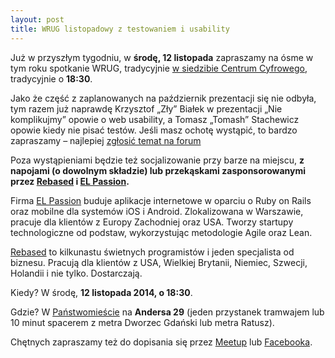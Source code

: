 ```yaml
---
layout: post
title: WRUG listopadowy z testowaniem i usability
---
```


Już w przyszłym tygodniu, w **środę, 12 listopada** zapraszamy na
ósme w tym roku spotkanie WRUG, tradycyjnie [w siedzibie Centrum
Cyfrowego](http://panstwomiasto.pl), tradycyjnie o **18:30**.

Jako że część z zaplanowanych na październik prezentacji się nie
odbyła, tym razem już naprawdę Krzysztof „Zły” Białek w prezentacji
„Nie komplikujmy” opowie o web usability, a Tomasz „Tomash”
Stachewicz opowie kiedy nie pisać testów. Jeśli masz ochotę
wystąpić, to bardzo zapraszamy – najlepiej [zgłosić temat na
forum](http://forum.rubyonrails.pl/t/wrug-listopadowy-12-11-2014-sroda/8864)

Poza wystąpieniami będzie też socjalizowanie przy barze na miejscu, **z
napojami (o dowolnym składzie) lub przekąskami zasponsorowanymi przez
[Rebased](http://rebased.pl) i [EL Passion](http://www.elpassion.com).**

Firma [EL Passion](http://www.elpassion.com) buduje aplikacje
internetowe w oparciu o Ruby on Rails oraz mobilne dla systemów
iOS i Android. Zlokalizowana w Warszawie, pracuje dla klientów
z Europy Zachodniej oraz USA. Tworzy startupy technologiczne od
podstaw, wykorzystując metodologie Agile oraz Lean.

[Rebased](http://rebased.pl) to kilkunastu świetnych programistów
i jeden specjalista od biznesu. Pracują dla klientów z USA, Wielkiej
Brytanii, Niemiec, Szwecji, Holandii i nie tylko. Dostarczają.

Kiedy? W środę, **12 listopada 2014, o 18:30**.

Gdzie? W [Państwomieście](http://panstwomiasto.pl) na
**Andersa 29** (jeden przystanek tramwajem lub 10 minut
spacerem z metra Dworzec Gdański lub metra Ratusz).

Chętnych zapraszamy też do dopisania się przez
[Meetup](http://www.meetup.com/Warsaw-Ruby-Users-Group-WRUG/events/218002582/)
lub [Facebooka](https://www.facebook.com/events/1490815807865446/).
